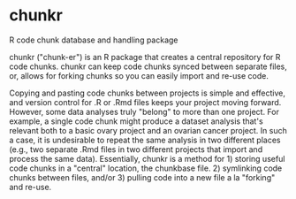 # chunkr
R code chunk database and handling package

chunkr ("chunk-er") is an R package that creates a central repository for R code chunks. chunkr can keep code chunks synced between separate files, or, allows for forking chunks so you can easily import and re-use code.

Copying and pasting code chunks between projects is simple and effective, and version control for .R or .Rmd files keeps your project moving forward. However, some data analyses truly "belong" to more than one project. For example, a single code chunk might produce a dataset analysis that's relevant both to a basic ovary project and an ovarian cancer project. In such a case, it is undesirable to repeat the same analysis in two different places (e.g., two separate .Rmd files in two different projects that import and process the same data). Essentially, chunkr is a method for 1) storing useful code chunks in a "central" location, the chunkbase file. 2) symlinking code chunks between files, and/or 3) pulling code into a new file a la "forking" and re-use.
